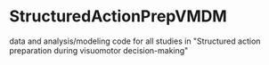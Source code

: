 # StructuredActionPrepVMDM
data and analysis/modeling code for all studies in "Structured action preparation during visuomotor decision-making"
